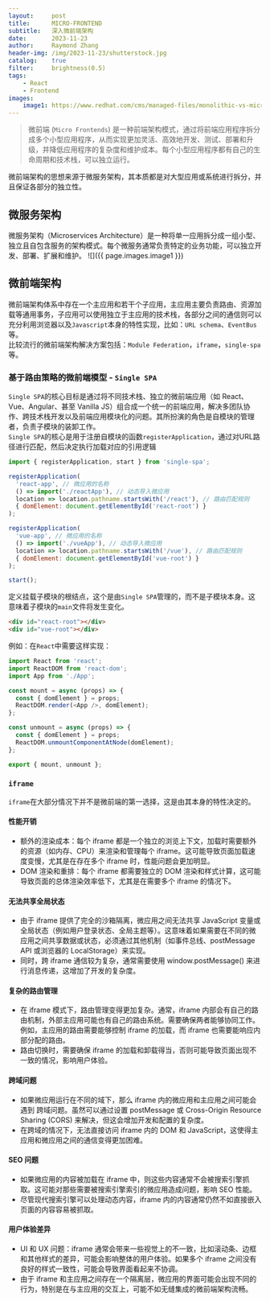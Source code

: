 ```yaml
---
layout:     post
title:      MICRO-FRONTEND
subtitle:   深入微前端架构
date:       2023-11-23
author:     Raymond Zhang
header-img: /img/2023-11-23/shutterstock.jpg
catalog:    true
filter:     brightness(0.5)
tags:
    - React
    - Frontend
images:
    image1: https://www.redhat.com/cms/managed-files/monolithic-vs-microservices.png
---
```


> 微前端 (`Micro Frontends`) 是一种前端架构模式，通过将前端应用程序拆分成多个小型应用程序，从而实现更加灵活、高效地开发、测试、部署和升级，并降低应用程序的复杂度和维护成本。每个小型应用程序都有自己的生命周期和技术栈，可以独立运行。

微前端架构的思想来源于微服务架构，其本质都是对大型应用或系统进行拆分，并且保证各部分的独立性。

## 微服务架构
微服务架构（Microservices Architecture）是一种将单一应用拆分成一组小型、独立且自包含服务的架构模式。每个微服务通常负责特定的业务功能，可以独立开发、部署、扩展和维护。
![]({{ page.images.image1 }})

## 微前端架构
微前端架构体系中存在一个主应用和若干个子应用，主应用主要负责路由、资源加载等通用事务，子应用可以使用独立于主应用的技术栈，各部分之间的通信则可以充分利用浏览器以及`Javascript`本身的特性实现，比如：`URL schema`、`EventBus`等。
<br>
比较流行的微前端架构解决方案包括：`Module Federation`，`iframe`，`single-spa`等。

### 基于路由策略的微前端模型 - `Single SPA`
`Single SPA`的核心目标是通过将不同技术栈、独立的微前端应用（如 React、Vue、Angular、甚至 Vanilla JS）组合成一个统一的前端应用，解决多团队协作、跨技术栈开发以及前端应用模块化的问题。其所扮演的角色是自模块的管理者，负责子模块的装卸工作。
<br>
`Single SPA`的核心是用于注册自模块的函数`registerApplication`，通过对URL路径进行匹配，然后决定执行加载对应的引用逻辑

```javascript
import { registerApplication, start } from 'single-spa';

registerApplication(
  'react-app', // 微应用的名称
  () => import('./reactApp'), // 动态导入微应用
  location => location.pathname.startsWith('/react'), // 路由匹配规则
  { domElement: document.getElementById('react-root') }
);

registerApplication(
  'vue-app', // 微应用的名称
  () => import('./vueApp'), // 动态导入微应用
  location => location.pathname.startsWith('/vue'), // 路由匹配规则
  { domElement: document.getElementById('vue-root') }
);

start();
```
定义挂载子模块的根结点，这个是由`Single SPA`管理的，而不是子模块本身。这意味着子模块的`main`文件将发生变化。
```html
<div id="react-root"></div>
<div id="vue-root"></div>
```
例如：在`React`中需要这样实现：
```javascript
import React from 'react';
import ReactDOM from 'react-dom';
import App from './App';

const mount = async (props) => {
  const { domElement } = props;
  ReactDOM.render(<App />, domElement);
};

const unmount = async (props) => {
  const { domElement } = props;
  ReactDOM.unmountComponentAtNode(domElement);
};

export { mount, unmount };
```

### `iframe`
`iframe`在大部分情况下并不是微前端的第一选择，这是由其本身的特性决定的。
#### 性能开销

- 额外的渲染成本：每个 iframe 都是一个独立的浏览上下文，加载时需要额外的资源（如内存、CPU）来渲染和管理每个 iframe。这可能导致页面加载速度变慢，尤其是在存在多个 iframe 时，性能问题会更加明显。
- DOM 渲染和重排：每个 iframe 都需要独立的 DOM 渲染和样式计算，这可能导致页面的总体渲染效率低下，尤其是在需要多个 iframe 的情况下。
#### 无法共享全局状态

- 由于 iframe 提供了完全的沙箱隔离，微应用之间无法共享 JavaScript 变量或全局状态（例如用户登录状态、全局主题等）。这意味着如果需要在不同的微应用之间共享数据或状态，必须通过其他机制（如事件总线、postMessage API 或浏览器的 LocalStorage）来实现。
- 同时，跨 iframe 通信较为复杂，通常需要使用 window.postMessage() 来进行消息传递，这增加了开发的复杂度。
#### 复杂的路由管理

- 在 iframe 模式下，路由管理变得更加复杂。通常，iframe 内部会有自己的路由机制，外部主应用可能也有自己的路由系统。需要确保两者能够协同工作。例如，主应用的路由需要能够控制 iframe 的加载，而 iframe 也需要能响应内部分配的路由。
- 路由切换时，需要确保 iframe 的加载和卸载得当，否则可能导致页面出现不一致的情况，影响用户体验。
#### 跨域问题

- 如果微应用运行在不同的域下，那么 iframe 内的微应用和主应用之间可能会遇到 跨域问题。虽然可以通过设置 postMessage 或 Cross-Origin Resource Sharing (CORS) 来解决，但这会增加开发和配置的复杂度。
- 在跨域的情况下，无法直接访问 iframe 内的 DOM 和 JavaScript，这使得主应用和微应用之间的通信变得更加困难。
#### SEO 问题

- 如果微应用的内容被加载在 iframe 中，则这些内容通常不会被搜索引擎抓取。这可能对那些需要被搜索引擎索引的微应用造成问题，影响 SEO 性能。
- 尽管现代搜索引擎可以处理动态内容，iframe 内的内容通常仍然不如直接嵌入页面的内容容易被抓取。
#### 用户体验差异

- UI 和 UX 问题：iframe 通常会带来一些视觉上的不一致，比如滚动条、边框和其他样式的差异，可能会影响整体的用户体验。如果多个 iframe 之间没有良好的样式一致性，可能会导致界面看起来不协调。
- 由于 iframe 和主应用之间存在一个隔离层，微应用的界面可能会出现不同的行为，特别是在与主应用的交互上，可能不如无缝集成的微前端架构流畅。
